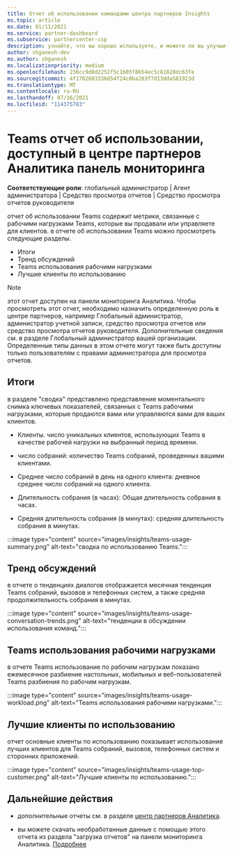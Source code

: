 ```yaml
---
title: Отчет об использовании командами центра партнеров Insights
ms.topic: article
ms.date: 01/11/2021
ms.service: partner-dashboard
ms.subservice: partnercenter-csp
description: узнайте, что вы хорошо используете, и можете ли вы улучшить вопросы использования подписок Teams, которые вы продаете или управляете клиентами.
author: shganesh-dev
ms.author: shganesh
ms.localizationpriority: medium
ms.openlocfilehash: 236cc9d8d2252f5c1b05f8654ec5c81828dc63fe
ms.sourcegitcommit: 4f1702683336d54f24c0ba283f7d13dda581923d
ms.translationtype: MT
ms.contentlocale: ru-RU
ms.lasthandoff: 07/16/2021
ms.locfileid: "114375783"
---
```

# <a name="teams-usage-report-available-from-the-partner-center-insights-dashboard"></a>Teams отчет об использовании, доступный в центре партнеров Аналитика панель мониторинга

**Соответствующие роли**: глобальный администратор | Агент администратора | Средство просмотра отчетов | Средство просмотра отчетов руководителя

отчет об использовании Teams содержит метрики, связанные с рабочими нагрузками Teams, которые вы продавали или управляете для клиентов. в отчете об использовании Teams можно просмотреть следующие разделы.

- Итоги
- Тренд обсуждений
- Teams использования рабочими нагрузками
- Лучшие клиенты по использованию

 > [!NOTE]
 > этот отчет доступен на панели мониторинга Аналитика. Чтобы просмотреть этот отчет, необходимо назначить определенную роль в центре партнеров, например Глобальный администратор, администратор учетной записи, средство просмотра отчетов или средство просмотра отчетов руководителя. Дополнительные сведения см. в разделе Глобальный администратор вашей организации. Определенные типы данных в этом отчете могут также быть доступны только пользователям с правами администратора для просмотра отчетов.

## <a name="summary"></a>Итоги

в разделе "сводка" представлено представление моментального снимка ключевых показателей, связанных с Teams рабочими нагрузками, которые продаются вами или управляются вами для ваших клиентов.  

- Клиенты. число уникальных клиентов, использующих Teams в качестве рабочей нагрузки на выбранный период времени.

- число собраний: количество Teams собраний, проведенных вашими клиентами.

- Среднее число собраний в день на одного клиента: дневное среднее число собраний на одного клиента. 

- Длительность собрания (в часах): Общая длительность собрания в часах. 

- Средняя длительность собрания (в минутах): средняя длительность собрания в минутах. 

:::image type="content" source="images/insights/teams-usage-summary.png" alt-text="сводка по использованию Teams.":::

## <a name="conversations-trend"></a>Тренд обсуждений

в отчете о тенденциях диалогов отображается месячная тенденция Teams собраний, вызовов и телефонных систем, а также средняя продолжительность собрания в минутах.

:::image type="content" source="images/insights/teams-usage-conversation-trends.png" alt-text="тенденции в обсуждении использования команд.":::

## <a name="teams-usage-by-workloads"></a>Teams использования рабочими нагрузками

в отчете Teams использование по рабочим нагрузкам показано ежемесячное разбиение настольных, мобильных и веб-пользователей Teams разбиения по рабочим нагрузкам.

:::image type="content" source="images/insights/teams-usage-workload.png" alt-text="Teams использования рабочими нагрузками.":::

## <a name="top-customers-by-usage"></a>Лучшие клиенты по использованию

отчет основные клиенты по использованию показывает использование лучших клиентов для Teams собраний, вызовов, телефонных систем и сторонних приложений.

:::image type="content" source="images/insights/teams-usage-top-customer.png" alt-text="Лучшие клиенты по использованию.":::

## <a name="next-steps"></a>Дальнейшие действия

- дополнительные отчеты см. в разделе [центр партнеров Аналитика](partner-center-insights.md).

- вы можете скачать необработанные данные с помощью этого отчета из раздела "загрузка отчетов" на панели мониторинга Аналитика. [Подробнее](insights-download-reports.md) 
